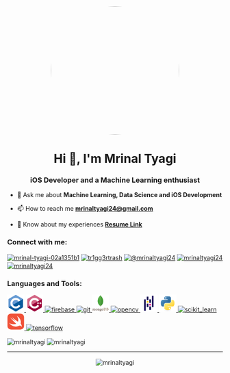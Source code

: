 <div align="center"> 
  <img align="center" src="https://learningneverstops.files.wordpress.com/2012/02/sheldon1.jpg" width="300" height="300" style="border-radius: 150px;" border-radius="150px"/>
</div>

<h1 align="center">Hi 👋, I'm Mrinal Tyagi</h1>
<h3 align="center">iOS Developer and a Machine Learning enthusiast</h3>

- 💬 Ask me about **Machine Learning, Data Science and iOS Development**

- 📫 How to reach me **mrinaltyagi24@gmail.com**

- 📄 Know about my experiences [**Resume Link**](https://drive.google.com/file/d/1B5vpyDfWL3m9ZBofBcLB2-sMYMAcQhDb/view?usp=sharing)

<h3 align="left">Connect with me:</h3>
<p align="left">
<a href="https://linkedin.com/in/mrinal-tyagi-02a1351b1" target="blank"><img align="center" src="https://raw.githubusercontent.com/rahuldkjain/github-profile-readme-generator/master/src/images/icons/Social/linked-in-alt.svg" alt="mrinal-tyagi-02a1351b1" height="30" width="40" /></a>
<a href="https://kaggle.com/tr1gg3rtrash" target="blank"><img align="center" src="https://raw.githubusercontent.com/rahuldkjain/github-profile-readme-generator/master/src/images/icons/Social/kaggle.svg" alt="tr1gg3rtrash" height="30" width="40" /></a>
<a href="https://medium.com/@mrinaltyagi24" target="blank"><img align="center" src="https://raw.githubusercontent.com/rahuldkjain/github-profile-readme-generator/master/src/images/icons/Social/medium.svg" alt="@mrinaltyagi24" height="30" width="40" /></a>
<a href="https://www.hackerrank.com/mrinaltyagi24" target="blank"><img align="center" src="https://raw.githubusercontent.com/rahuldkjain/github-profile-readme-generator/master/src/images/icons/Social/hackerrank.svg" alt="mrinaltyagi24" height="30" width="40" /></a>
<a href="https://www.leetcode.com/mrinaltyagi24" target="blank"><img align="center" src="https://raw.githubusercontent.com/rahuldkjain/github-profile-readme-generator/master/src/images/icons/Social/leet-code.svg" alt="mrinaltyagi24" height="30" width="40" /></a>
</p>

<h3 align="left">Languages and Tools:</h3>
<p align="left"> <a href="https://www.cprogramming.com/" target="_blank" rel="noreferrer"> <img src="https://raw.githubusercontent.com/devicons/devicon/master/icons/c/c-original.svg" alt="c" width="40" height="40"/> </a> <a href="https://www.w3schools.com/cpp/" target="_blank" rel="noreferrer"> <img src="https://raw.githubusercontent.com/devicons/devicon/master/icons/cplusplus/cplusplus-original.svg" alt="cplusplus" width="40" height="40"/> </a> <a href="https://firebase.google.com/" target="_blank" rel="noreferrer"> <img src="https://www.vectorlogo.zone/logos/firebase/firebase-icon.svg" alt="firebase" width="40" height="40"/> </a> <a href="https://git-scm.com/" target="_blank" rel="noreferrer"> <img src="https://www.vectorlogo.zone/logos/git-scm/git-scm-icon.svg" alt="git" width="40" height="40"/> </a> <a href="https://www.mongodb.com/" target="_blank" rel="noreferrer"> <img src="https://raw.githubusercontent.com/devicons/devicon/master/icons/mongodb/mongodb-original-wordmark.svg" alt="mongodb" width="40" height="40"/> </a> <a href="https://opencv.org/" target="_blank" rel="noreferrer"> <img src="https://www.vectorlogo.zone/logos/opencv/opencv-icon.svg" alt="opencv" width="40" height="40"/> </a> <a href="https://pandas.pydata.org/" target="_blank" rel="noreferrer"> <img src="https://raw.githubusercontent.com/devicons/devicon/2ae2a900d2f041da66e950e4d48052658d850630/icons/pandas/pandas-original.svg" alt="pandas" width="40" height="40"/> </a> <a href="https://www.python.org" target="_blank" rel="noreferrer"> <img src="https://raw.githubusercontent.com/devicons/devicon/master/icons/python/python-original.svg" alt="python" width="40" height="40"/> </a> <a href="https://scikit-learn.org/" target="_blank" rel="noreferrer"> <img src="https://upload.wikimedia.org/wikipedia/commons/0/05/Scikit_learn_logo_small.svg" alt="scikit_learn" width="40" height="40"/> </a> <a href="https://developer.apple.com/swift/" target="_blank" rel="noreferrer"> <img src="https://raw.githubusercontent.com/devicons/devicon/master/icons/swift/swift-original.svg" alt="swift" width="40" height="40"/> </a> <a href="https://www.tensorflow.org" target="_blank" rel="noreferrer"> <img src="https://www.vectorlogo.zone/logos/tensorflow/tensorflow-icon.svg" alt="tensorflow" width="40" height="40"/> </a> </p>

<div>
  <span>
    <img align="center" src="https://github-readme-stats.vercel.app/api?username=mrinaltyagi&show_icons=true&theme=dark&locale=en" alt="mrinaltyagi"/>
  </span>
  <span>
    <img align="center" src="https://github-readme-streak-stats.herokuapp.com/?user=mrinaltyagi&theme=dark" alt="mrinaltyagi" />
  </span>
</div>

<hr>

<div align="center"><p><img align="center" src="https://github-readme-stats.vercel.app/api/top-langs?username=mrinaltyagi&show_icons=true&theme=dark&locale=en&layout=compact" alt="mrinaltyagi" /></p></div>
